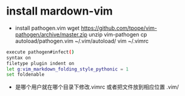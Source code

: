 # install mardown-vim

* install pathogen.vim
wget https://github.com/tpope/vim-pathogen/archive/master.zip
unzip vim-pathogen
cp autoload/pathogen.vim ~/.vim/autoload/
vim ~/.vimrc

```bash
execute pathogen#infect()
syntax on
filetype plugin indent on
let g:vim_markdown_folding_style_pythonic = 1
set foldenable
```

* 是哪个用户就在哪个目录下修改.vimrc 或者把文件放到相应位置 .vim/ 
